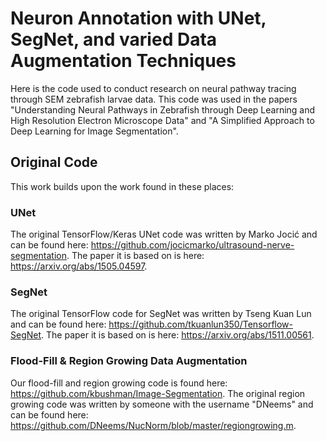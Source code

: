 # Neuron Annotation with UNet, SegNet, and varied Data Augmentation Techniques
Here is the code used to conduct research on neural pathway tracing through SEM zebrafish larvae data. This code was used in the papers "Understanding Neural Pathways in Zebrafish through Deep Learning and High Resolution Electron Microscope Data" and "A Simplified Approach to Deep Learning for Image Segmentation".

## Original Code
This work builds upon the work found in these places:
### UNet
The original TensorFlow/Keras UNet code was written by Marko Jocić and can be found here: https://github.com/jocicmarko/ultrasound-nerve-segmentation.
The paper it is based on is here: https://arxiv.org/abs/1505.04597.
### SegNet
The original TensorFlow code for SegNet was written by Tseng Kuan Lun and can be found here: https://github.com/tkuanlun350/Tensorflow-SegNet.
The paper it is based on is here: https://arxiv.org/abs/1511.00561.

### Flood-Fill & Region Growing Data Augmentation
Our flood-fill and region growing code is found here: https://github.com/kbushman/Image-Segmentation.
The original region growing code was written by someone with the username "DNeems" and can be found here: https://github.com/DNeems/NucNorm/blob/master/regiongrowing.m.

